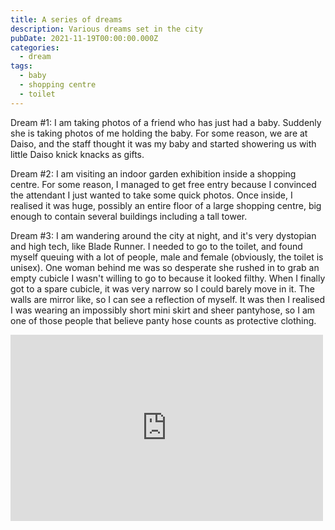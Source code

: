 ```yaml
---
title: A series of dreams
description: Various dreams set in the city
pubDate: 2021-11-19T00:00:00.000Z
categories:
  - dream
tags:
  - baby
  - shopping centre
  - toilet
---
```


Dream #1: I am taking photos of a friend who has just had a baby. Suddenly she is taking photos of me holding the baby. For some reason, we are at Daiso, and the staff thought it was my baby and started showering us with little Daiso knick knacks as gifts.

Dream #2: I am visiting an indoor garden exhibition inside a shopping centre. For some reason, I managed to get free entry because I convinced the attendant I just wanted to take some quick photos. Once inside, I realised it was huge, possibly an entire floor of a large shopping centre, big enough to contain several buildings including a tall tower.

Dream #3: I am wandering around the city at night, and it's very dystopian and high tech, like Blade Runner. I needed to go to the toilet, and found myself queuing with a lot of people, male and female (obviously, the toilet is unisex). One woman behind me was so desperate she rushed in to grab an empty cubicle I wasn't willing to go to because it looked filthy. When I finally got to a spare cubicle, it was very narrow so I could barely move in it. The walls are mirror like, so I can see a reflection of myself. It was then I realised I was wearing an impossibly short mini skirt and sheer pantyhose, so I am one of those people that believe panty hose counts as protective clothing.

<iframe src="https://www.facebook.com/plugins/post.php?href=https%3A%2F%2Fwww.facebook.com%2Fchris1.tham%2Fposts%2Fpfbid04nDvaCZ9AsdiPcz4zy5cunv9NxReUeQ7zdpqHRUkxsAAUaKjDTLCESwycGBCpmzdl&show_text=true&width=500" width="500" height="298" style="border:none;overflow:hidden" scrolling="no" frameborder="0" allowfullscreen="true" allow="autoplay; clipboard-write; encrypted-media; picture-in-picture; web-share"></iframe>
